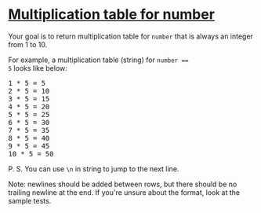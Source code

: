 # [Multiplication table for number](https://www.codewars.com/kata/5a2fd38b55519ed98f0000ce/swift)

Your goal is to return multiplication table for <code>number</code> that is always an integer from 1 to 10.

For example, a multiplication table (string) for <code>number == 5</code> looks like below:

<pre>
1 * 5 = 5
2 * 5 = 10
3 * 5 = 15
4 * 5 = 20
5 * 5 = 25
6 * 5 = 30
7 * 5 = 35
8 * 5 = 40
9 * 5 = 45
10 * 5 = 50
</pre>

P. S. You can use <code>\n</code> in string to jump to the next line.

Note: newlines should be added between rows, but there should be no trailing newline at the end. If you're unsure about the format, look at the sample tests.
